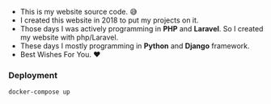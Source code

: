 - This is my website source code. 😅
- I created this website in 2018 to put my projects on it.
- Those days I was actively programming in **PHP** and **Laravel**. So I created my website with php/Laravel.
- These days I mostly programming in **Python** and **Django** framework.
- Best Wishes For You. ❤️

### Deployment
```
docker-compose up
```
